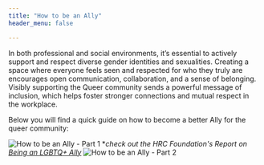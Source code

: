 ```yaml
---
title: "How to be an Ally"
header_menu: false

---
```

In both professional and social environments, it’s essential to actively support and respect diverse gender identities and sexualities. Creating a space where everyone feels seen and respected for who they truly are encourages open communication, collaboration, and a sense of belonging. Visibly supporting the Queer community sends a powerful message of inclusion, which helps foster stronger connections and mutual respect in the workplace.

Below you will find a quick guide on how to become a better Ally for the queer community:


![How to be an Ally - Part 1](https://nextgems.pages.gwdg.de/hazard-hackathon/images/How_to_be_an_ally_1.jpg)
**check out the HRC Foundation's Report on [Being an LGBTQ+ Ally](https://reports.hrc.org/being-an-lgbtq-ally)*
![How to be an Ally - Part 2](https://nextgems.pages.gwdg.de/hazard-hackathon/images/How_to_be_an_ally_2.jpg)